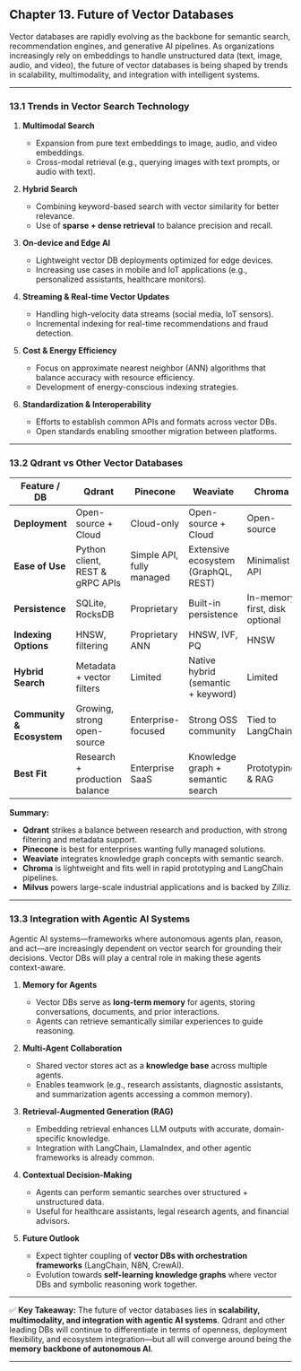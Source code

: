 ## **Chapter 13. Future of Vector Databases**

Vector databases are rapidly evolving as the backbone for semantic search, recommendation engines, and generative AI pipelines. As organizations increasingly rely on embeddings to handle unstructured data (text, image, audio, and video), the future of vector databases is being shaped by trends in scalability, multimodality, and integration with intelligent systems.

---

### 13.1 Trends in Vector Search Technology

1. **Multimodal Search**

   * Expansion from pure text embeddings to image, audio, and video embeddings.
   * Cross-modal retrieval (e.g., querying images with text prompts, or audio with text).

2. **Hybrid Search**

   * Combining keyword-based search with vector similarity for better relevance.
   * Use of **sparse + dense retrieval** to balance precision and recall.

3. **On-device and Edge AI**

   * Lightweight vector DB deployments optimized for edge devices.
   * Increasing use cases in mobile and IoT applications (e.g., personalized assistants, healthcare monitors).

4. **Streaming & Real-time Vector Updates**

   * Handling high-velocity data streams (social media, IoT sensors).
   * Incremental indexing for real-time recommendations and fraud detection.

5. **Cost & Energy Efficiency**

   * Focus on approximate nearest neighbor (ANN) algorithms that balance accuracy with resource efficiency.
   * Development of energy-conscious indexing strategies.

6. **Standardization & Interoperability**

   * Efforts to establish common APIs and formats across vector DBs.
   * Open standards enabling smoother migration between platforms.

---

### 13.2 Qdrant vs Other Vector Databases

| Feature / DB              | **Qdrant**                      | **Pinecone**              | **Weaviate**                        | **Chroma**                     | **Milvus**                          |
| ------------------------- | ------------------------------- | ------------------------- | ----------------------------------- | ------------------------------ | ----------------------------------- |
| **Deployment**            | Open-source + Cloud             | Cloud-only                | Open-source + Cloud                 | Open-source                    | Open-source + Cloud                 |
| **Ease of Use**           | Python client, REST & gRPC APIs | Simple API, fully managed | Extensive ecosystem (GraphQL, REST) | Minimalist API                 | Rich API, industrial use            |
| **Persistence**           | SQLite, RocksDB                 | Proprietary               | Built-in persistence                | In-memory first, disk optional | RocksDB                             |
| **Indexing Options**      | HNSW, filtering                 | Proprietary ANN           | HNSW, IVF, PQ                       | HNSW                           | IVF, HNSW, PQ                       |
| **Hybrid Search**         | Metadata + vector filters       | Limited                   | Native hybrid (semantic + keyword)  | Limited                        | Metadata + vector filters           |
| **Community & Ecosystem** | Growing, strong open-source     | Enterprise-focused        | Strong OSS community                | Tied to LangChain              | Large-scale AI deployments (Zilliz) |
| **Best Fit**              | Research + production balance   | Enterprise SaaS           | Knowledge graph + semantic search   | Prototyping & RAG              | Industrial-scale AI                 |

**Summary:**

* **Qdrant** strikes a balance between research and production, with strong filtering and metadata support.
* **Pinecone** is best for enterprises wanting fully managed solutions.
* **Weaviate** integrates knowledge graph concepts with semantic search.
* **Chroma** is lightweight and fits well in rapid prototyping and LangChain pipelines.
* **Milvus** powers large-scale industrial applications and is backed by Zilliz.

---

### 13.3 Integration with Agentic AI Systems

Agentic AI systems—frameworks where autonomous agents plan, reason, and act—are increasingly dependent on vector search for grounding their decisions. Vector DBs will play a central role in making these agents context-aware.

1. **Memory for Agents**

   * Vector DBs serve as **long-term memory** for agents, storing conversations, documents, and prior interactions.
   * Agents can retrieve semantically similar experiences to guide reasoning.

2. **Multi-Agent Collaboration**

   * Shared vector stores act as a **knowledge base** across multiple agents.
   * Enables teamwork (e.g., research assistants, diagnostic assistants, and summarization agents accessing a common memory).

3. **Retrieval-Augmented Generation (RAG)**

   * Embedding retrieval enhances LLM outputs with accurate, domain-specific knowledge.
   * Integration with LangChain, LlamaIndex, and other agentic frameworks is already common.

4. **Contextual Decision-Making**

   * Agents can perform semantic searches over structured + unstructured data.
   * Useful for healthcare assistants, legal research agents, and financial advisors.

5. **Future Outlook**

   * Expect tighter coupling of **vector DBs with orchestration frameworks** (LangChain, N8N, CrewAI).
   * Evolution towards **self-learning knowledge graphs** where vector DBs and symbolic reasoning work together.

---

✅ **Key Takeaway:**
The future of vector databases lies in **scalability, multimodality, and integration with agentic AI systems**. Qdrant and other leading DBs will continue to differentiate in terms of openness, deployment flexibility, and ecosystem integration—but all will converge around being the **memory backbone of autonomous AI**.

---

